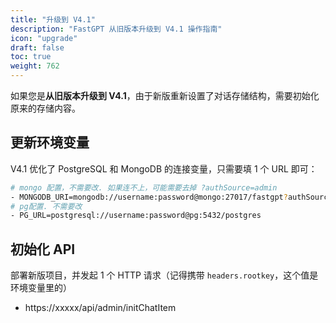 ```yaml
---
title: "升级到 V4.1"
description: "FastGPT 从旧版本升级到 V4.1 操作指南"
icon: "upgrade"
draft: false
toc: true
weight: 762
---
```


如果您是**从旧版本升级到 V4.1**，由于新版重新设置了对话存储结构，需要初始化原来的存储内容。

## 更新环境变量

V4.1 优化了 PostgreSQL 和 MongoDB 的连接变量，只需要填 1 个 URL 即可：

```bash
# mongo 配置，不需要改. 如果连不上，可能需要去掉 ?authSource=admin
- MONGODB_URI=mongodb://username:password@mongo:27017/fastgpt?authSource=admin
# pg配置. 不需要改
- PG_URL=postgresql://username:password@pg:5432/postgres
```

## 初始化 API

部署新版项目，并发起 1 个 HTTP 请求（记得携带 `headers.rootkey`，这个值是环境变量里的）

+ https://xxxxx/api/admin/initChatItem